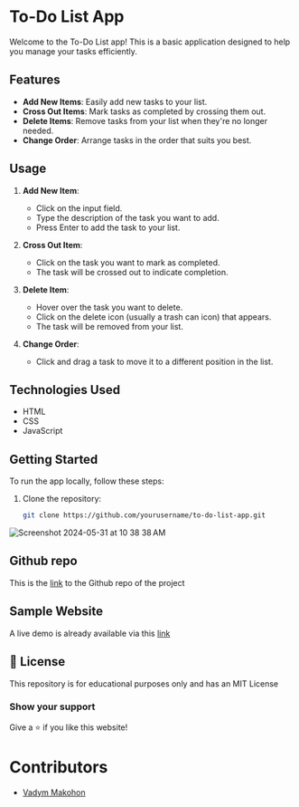 # To-Do List App

Welcome to the To-Do List app! This is a basic application designed to help you manage your tasks efficiently.

## Features

- **Add New Items**: Easily add new tasks to your list.
- **Cross Out Items**: Mark tasks as completed by crossing them out.
- **Delete Items**: Remove tasks from your list when they're no longer needed.
- **Change Order**: Arrange tasks in the order that suits you best.

## Usage

1. **Add New Item**:
   - Click on the input field.
   - Type the description of the task you want to add.
   - Press Enter to add the task to your list.

2. **Cross Out Item**:
   - Click on the task you want to mark as completed.
   - The task will be crossed out to indicate completion.

3. **Delete Item**:
   - Hover over the task you want to delete.
   - Click on the delete icon (usually a trash can icon) that appears.
   - The task will be removed from your list.

4. **Change Order**:
   - Click and drag a task to move it to a different position in the list.

## Technologies Used

- HTML
- CSS
- JavaScript

## Getting Started

To run the app locally, follow these steps:

1. Clone the repository:

   ```bash
   git clone https://github.com/yourusername/to-do-list-app.git

![Screenshot 2024-05-31 at 10 38 38 AM](https://github.com/VadymMakohon/to-do-list-app/assets/138728243/45d2fedc-b3b8-4482-9b27-f2074429776a)

## Github repo

This is the [link](https://github.com/VadymMakohon/to-do-list-app) to the Github repo of the project

## Sample Website

A live demo is already available via this [link](https://vadymmakohon.github.io/to-do-list-app/)

## 📜 License

This repository is for educational purposes only and has an MIT License

### Show your support

Give a ⭐ if you like this website!

# Contributors

- [Vadym Makohon](https://github.com/VadymMakohon)
